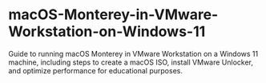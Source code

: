 # macOS-Monterey-in-VMware-Workstation-on-Windows-11
Guide to running macOS Monterey in VMware Workstation on a Windows 11 machine, including steps to create a macOS ISO, install VMware Unlocker, and optimize performance for educational purposes.
